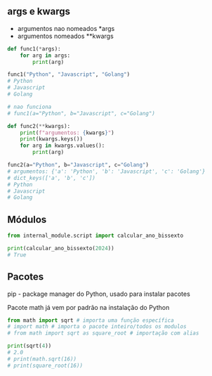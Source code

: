 
## args e kwargs

- argumentos nao nomeados *args  
- argumentos nomeados **kwargs

```python
def func1(*args):
    for arg in args:
        print(arg)

func1("Python", "Javascript", "Golang")
# Python
# Javascript
# Golang

# nao funciona
# func1(a="Python", b="Javascript", c="Golang")
```

```python
def func2(**kwargs):
    print(f"argumentos: {kwargs}")
    print(kwargs.keys())
    for arg in kwargs.values():
        print(arg)

func2(a="Python", b="Javascript", c="Golang")
# argumentos: {'a': 'Python', 'b': 'Javascript', 'c': 'Golang'}
# dict_keys(['a', 'b', 'c'])
# Python
# Javascript
# Golang
```


## Módulos

```python
from internal_module.script import calcular_ano_bissexto

print(calcular_ano_bissexto(2024))
# True
```


## Pacotes

pip - package manager do Python, usado para instalar pacotes

Pacote math já vem por padrão na instalação do Python

```python
from math import sqrt # importa uma função específica
# import math # importa o pacote inteiro/todos os modulos
# from math import sqrt as square_root # importação com alias

print(sqrt(4))
# 2.0
# print(math.sqrt(16))
# print(square_root(16))
```
